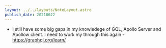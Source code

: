 ```yaml
---
layout: ../../layouts/NoteLayout.astro
publish_date: 20210622
---
```


- I still have some big gaps in my knowledege of GQL, Apollo Server and Apollow client. I need to work my through this again - https://graphql.org/learn/
